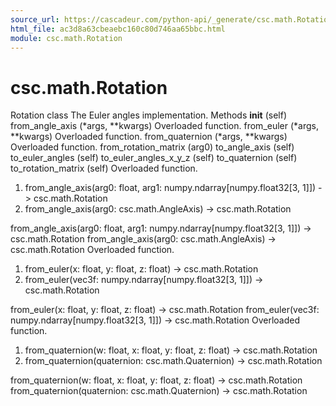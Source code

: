 ```yaml
---
source_url: https://cascadeur.com/python-api/_generate/csc.math.Rotation.html
html_file: ac3d8a63cbeaebc160c80d746aa65bbc.html
module: csc.math.Rotation
---
```


# csc.math.Rotation 

Rotation class The Euler angles implementation. Methods __init__ (self) from_angle_axis (*args, **kwargs) Overloaded function. from_euler (*args, **kwargs) Overloaded function. from_quaternion (*args, **kwargs) Overloaded function. from_rotation_matrix (arg0) to_angle_axis (self) to_euler_angles (self) to_euler_angles_x_y_z (self) to_quaternion (self) to_rotation_matrix (self) Overloaded function.
1. from_angle_axis(arg0: float, arg1: numpy.ndarray[numpy.float32[3, 1]]) -> csc.math.Rotation
2. from_angle_axis(arg0: csc.math.AngleAxis) -> csc.math.Rotation

from_angle_axis(arg0: float, arg1: numpy.ndarray[numpy.float32[3, 1]]) -> csc.math.Rotation from_angle_axis(arg0: csc.math.AngleAxis) -> csc.math.Rotation Overloaded function.
1. from_euler(x: float, y: float, z: float) -> csc.math.Rotation
2. from_euler(vec3f: numpy.ndarray[numpy.float32[3, 1]]) -> csc.math.Rotation

from_euler(x: float, y: float, z: float) -> csc.math.Rotation from_euler(vec3f: numpy.ndarray[numpy.float32[3, 1]]) -> csc.math.Rotation Overloaded function.
1. from_quaternion(w: float, x: float, y: float, z: float) -> csc.math.Rotation
2. from_quaternion(quaternion: csc.math.Quaternion) -> csc.math.Rotation

from_quaternion(w: float, x: float, y: float, z: float) -> csc.math.Rotation from_quaternion(quaternion: csc.math.Quaternion) -> csc.math.Rotation